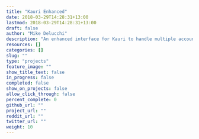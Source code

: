 ```yaml
---
title: "Kauri Enhanced"
date: 2018-03-29T14:28:31+13:00
lastmod: 2018-03-29T14:28:31+13:00
draft: false
author: "Mike Delucchi"
description: "An enhanced interface for Kauri to handle multiple accounts, pin numbers, recurring payments and other functions which you’d be used to seeing inside a banking application."
resources: []
categories: []
slug: ""
type: "projects"
feature_image: ""
show_title_text: false
in_progress: false
completed: false
show_on_projects: false
allow_click_through: false
percent_complete: 0
github_url: ""
project_url: ""
reddit_url: ""
twitter_url: ""
weight: 10
---
```


